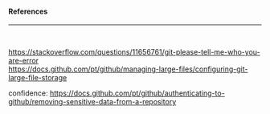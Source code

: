 #### References 
<hr>
<br>

https://stackoverflow.com/questions/11656761/git-please-tell-me-who-you-are-error
<br>
https://docs.github.com/pt/github/managing-large-files/configuring-git-large-file-storage


confidence: https://docs.github.com/pt/github/authenticating-to-github/removing-sensitive-data-from-a-repository
